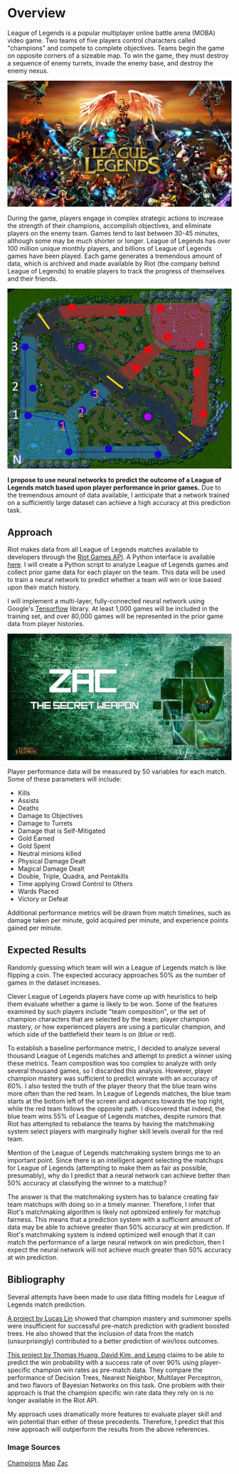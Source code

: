 <link rel="stylesheet" href="./main.css">

# Overview
League of Legends is a popular multiplayer online battle arena (MOBA) video game. Two teams of five players control characters called "champions" and compete to complete objectives. Teams begin the game on opposite corners of a sizeable map. To win the game, they must destroy a sequence of enemy turrets, invade the enemy base, and destroy the enemy nexus.

![League of Legends Champions](lol_header.jpg)

During the game, players engage in complex strategic actions to increase the strength of their champions, accomplish objectives, and eliminate players on the enemy team. Games tend to last between 30-45 minutes, although some may be much shorter or longer. League of Legends has over 100 million unique monthly players, and billions of League of Legends games have been played. Each game generates a tremendous amount of data, which is archived and made available by Riot (the company behind League of Legends) to enable players to track the progress of themselves and their friends. 

<p align="center">
<img style="display: inline-block" src="lol_map.png">
</p>

**I propose to use neural networks to predict the outcome of a League of Legends match based upon player performance in prior games.** Due to the tremendous amount of data available, I anticipate that a network trained on a sufficiently large dataset can achieve a high accuracy at this prediction task.

## Approach
Riot makes data from all League of Legends matches available to developers through the [Riot Games API](https://developer.riotgames.com/). A Python interface is available [here](https://github.com/pseudonym117/Riot-Watcher). I will create a Python script to analyze League of Legends games and collect prior game data for each player on the team. This data will be used to train a neural network to predict whether a team will win or lose based upon their match history.

I will implement a multi-layer, fully-connected neural network using Google's [Tensorflow](https://www.tensorflow.org/) library. At least 1,000 games will be included in the training set, and over 80,000 games will be represented in the prior game data from player histories. 

<p align="center">
<img style="display: inline-block" src="zac_wallpaper.jpg">
</p>

Player performance data will be measured by 50 variables for each match. Some of these parameters will include:
- Kills
- Assists
- Deaths
- Damage to Objectives
- Damage to Turrets
- Damage that is Self-Mitigated
- Gold Earned
- Gold Spent
- Neutral minions killed
- Physical Damage Dealt
- Magical Damage Dealt
- Double, Triple, Quadra, and Pentakills
- Time applying Crowd Control to Others
- Wards Placed
- Victory or Defeat

Additional performance metrics will be drawn from match timelines, such as damage taken per minute, gold acquired per minute, and experience points gained per minute. 

## Expected Results
Randomly guessing which team will win a League of Legends match is like flipping a coin. The expected accuracy approaches 50% as the number of games in the dataset increases. 

Clever League of Legends players have come up with heuristics to help them evaluate whether a game is likely to be won. Some of the features examined by such players include "team composition", or the set of champion characters that are selected by the team; player champion mastery, or how experienced players are using a particular champion, and which side of the battlefield their team is on (blue or red). 

To establish a baseline performance metric, I decided to analyze several thousand League of Legends matches and attempt to predict a winner using these metrics. Team composition was too complex to analyze with only several thousand games, so I discarded this analysis. However, player champion mastery was sufficient to predict winrate with an accuracy of 60%. I also tested the truth of the player theory that the blue team wins more often than the red team. In League of Legends matches, the blue team starts at the bottom left of the screen and advances towards the top right, while the red team follows the opposite path. I discovered that indeed, the blue team wins 55% of League of Legends matches, despite rumors that Riot has attempted to rebalance the teams by having the matchmaking system select players with marginally higher skill levels overall for the red team.

Mention of the League of Legends matchmaking system brings me to an important point. Since there is an intelligent agent selecting the matchups for League of Legends (attempting to make them as fair as possible, presumably), why do I predict that a neural network can achieve better than 50% accuracy at classifying the winner to a matchup?

The answer is that the matchmaking system has to balance creating fair team matchups with doing so in a timely manner. Therefore, I infer that Riot's matchmaking algorithm is likely not optimized entirely for matchup fairness. This means that a prediction system with a sufficient amount of data may be able to achieve greater than 50% accuracy at win prediction. If Riot's matchmaking system is indeed optimized well enough that it can match the performance of a large neural network on win prediction, then I expect the neural network will not achieve much greater than 50% accuracy at win prediction.

## Bibliography
Several attempts have been made to use data fitting models for League of Legends match prediction. 

[A project by Lucas Lin](http://cs229.stanford.edu/proj2016/report/Lin-LeagueOfLegendsMatchOutcomePrediction-report.pdf) showed that champion mastery and summoner spells were insufficient for successful pre-match prediction with gradient boosted trees. He also showed that the inclusion of data from the match (unsurprisingly) contributed to a better prediction of win/loss outcomes.

[This project by Thomas Huang, David Kim, and Leung](http://thomasythuang.github.io/League-Predictor/) claims to be able to predict the win probability with a success rate of over 90% using player-specific champion win rates as pre-match data. They compare the performance of Decision Trees, Nearest Neighbor, Multilayer Perceptron, and two flavors of Bayesian Networks on this task. One problem with their approach is that the champion specific win rate data they rely on is no longer available in the Riot API. 

My approach uses dramatically more features to evaluate player skill and win potential than either of these precedents. Therefore, I predict that this new approach will outperform the results from the above references.

### Image Sources
[Champions](http://www.siliconbeat.com/2015/02/02/quoted-league-of-legends-as-online-psych-experiment/)
[Map](http://www.scholarlygamers.com/feature/2017/04/28/design-choices-league-legends-iconic-map-dictate-tempo-game/)
[Zac](https://giantking.deviantart.com/art/LoL-Zac-Wallpaper-458640460)
